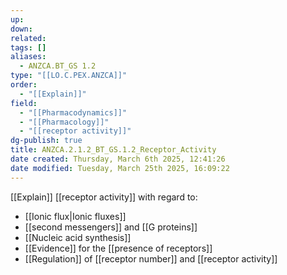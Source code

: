 ```yaml
---
up: 
down: 
related: 
tags: []
aliases:
  - ANZCA.BT_GS 1.2
type: "[[LO.C.PEX.ANZCA]]"
order:
  - "[[Explain]]"
field:
  - "[[Pharmacodynamics]]"
  - "[[Pharmacology]]"
  - "[[receptor activity]]"
dg-publish: true
title: ANZCA.2.1.2_BT_GS.1.2_Receptor_Activity
date created: Thursday, March 6th 2025, 12:41:26
date modified: Tuesday, March 25th 2025, 16:09:22
---
```


[[Explain]] [[receptor activity]] with regard to:

* [[Ionic flux|Ionic fluxes]]
* [[second messengers]] and [[G proteins]]
* [[Nucleic acid synthesis]]
* [[Evidence]] for the [[presence of receptors]]
* [[Regulation]] of [[receptor number]] and [[receptor activity]]
